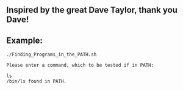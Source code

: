 ## Inspired by the great Dave Taylor, thank you Dave! ##

## Example: ##

```
./Finding_Programs_in_the_PATH.sh

Please enter a command, which to be tested if in PATH:

ls
/bin/ls found in PATH.
```
